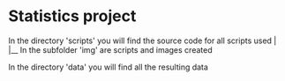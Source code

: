 # Statistics project
In the directory 'scripts' you will find the source code for all scripts used
|
|__ In the subfolder 'img' are scripts and images created


In the directory 'data' you will find all the resulting data
